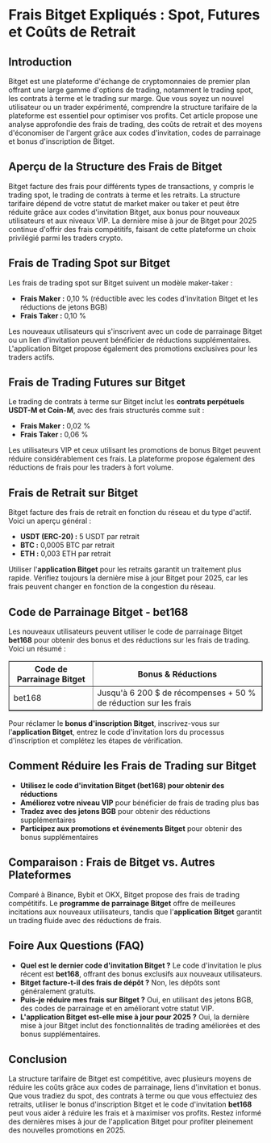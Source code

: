 <h1>Frais Bitget Expliqués : Spot, Futures et Coûts de Retrait</h1>

<h2>Introduction</h2>
<p>Bitget est une plateforme d'échange de cryptomonnaies de premier plan offrant une large gamme d'options de trading, notamment le trading spot, les contrats à terme et le trading sur marge. Que vous soyez un nouvel utilisateur ou un trader expérimenté, comprendre la structure tarifaire de la plateforme est essentiel pour optimiser vos profits. Cet article propose une analyse approfondie des frais de trading, des coûts de retrait et des moyens d'économiser de l'argent grâce aux codes d'invitation, codes de parrainage et bonus d'inscription de Bitget.</p>

<h2>Aperçu de la Structure des Frais de Bitget</h2>
<p>Bitget facture des frais pour différents types de transactions, y compris le trading spot, le trading de contrats à terme et les retraits. La structure tarifaire dépend de votre statut de market maker ou taker et peut être réduite grâce aux codes d'invitation Bitget, aux bonus pour nouveaux utilisateurs et aux niveaux VIP. La dernière mise à jour de Bitget pour 2025 continue d'offrir des frais compétitifs, faisant de cette plateforme un choix privilégié parmi les traders crypto.</p>

<h2>Frais de Trading Spot sur Bitget</h2>
<p>Les frais de trading spot sur Bitget suivent un modèle maker-taker :</p>
<ul>
    <li><strong>Frais Maker :</strong> 0,10 % (réductible avec les codes d'invitation Bitget et les réductions de jetons BGB)</li>
    <li><strong>Frais Taker :</strong> 0,10 %</li>
</ul>
<p>Les nouveaux utilisateurs qui s'inscrivent avec un code de parrainage Bitget ou un lien d'invitation peuvent bénéficier de réductions supplémentaires. L'application Bitget propose également des promotions exclusives pour les traders actifs.</p>

<h2>Frais de Trading Futures sur Bitget</h2>
<p>Le trading de contrats à terme sur Bitget inclut les <strong>contrats perpétuels USDT-M et Coin-M</strong>, avec des frais structurés comme suit :</p>
<ul>
    <li><strong>Frais Maker :</strong> 0,02 %</li>
    <li><strong>Frais Taker :</strong> 0,06 %</li>
</ul>
<p>Les utilisateurs VIP et ceux utilisant les promotions de bonus Bitget peuvent réduire considérablement ces frais. La plateforme propose également des réductions de frais pour les traders à fort volume.</p>

<h2>Frais de Retrait sur Bitget</h2>
<p>Bitget facture des frais de retrait en fonction du réseau et du type d'actif. Voici un aperçu général :</p>
<ul>
    <li><strong>USDT (ERC-20) :</strong> 5 USDT par retrait</li>
    <li><strong>BTC :</strong> 0,0005 BTC par retrait</li>
    <li><strong>ETH :</strong> 0,003 ETH par retrait</li>
</ul>
<p>Utiliser l'<strong>application Bitget</strong> pour les retraits garantit un traitement plus rapide. Vérifiez toujours la dernière mise à jour Bitget pour 2025, car les frais peuvent changer en fonction de la congestion du réseau.</p>

<h2>Code de Parrainage Bitget - bet168</h2>
<p>Les nouveaux utilisateurs peuvent utiliser le code de parrainage Bitget <strong>bet168</strong> pour obtenir des bonus et des réductions sur les frais de trading. Voici un résumé :</p>
<table border="1">
    <tr>
        <th>Code de Parrainage Bitget</th>
        <th>Bonus & Réductions</th>
    </tr>
    <tr>
        <td>bet168</td>
        <td>Jusqu'à 6 200 $ de récompenses + 50 % de réduction sur les frais</td>
    </tr>
</table>
<p>Pour réclamer le <strong>bonus d'inscription Bitget</strong>, inscrivez-vous sur l'<strong>application Bitget</strong>, entrez le code d'invitation lors du processus d'inscription et complétez les étapes de vérification.</p>

<h2>Comment Réduire les Frais de Trading sur Bitget</h2>
<ul>
    <li><strong>Utilisez le code d'invitation Bitget (bet168) pour obtenir des réductions</strong></li>
    <li><strong>Améliorez votre niveau VIP</strong> pour bénéficier de frais de trading plus bas</li>
    <li><strong>Tradez avec des jetons BGB</strong> pour obtenir des réductions supplémentaires</li>
    <li><strong>Participez aux promotions et événements Bitget</strong> pour obtenir des bonus supplémentaires</li>
</ul>

<h2>Comparaison : Frais de Bitget vs. Autres Plateformes</h2>
<p>Comparé à Binance, Bybit et OKX, Bitget propose des frais de trading compétitifs. Le <strong>programme de parrainage Bitget</strong> offre de meilleures incitations aux nouveaux utilisateurs, tandis que l'<strong>application Bitget</strong> garantit un trading fluide avec des réductions de frais.</p>

<h2>Foire Aux Questions (FAQ)</h2>
<ul>
    <li><strong>Quel est le dernier code d'invitation Bitget ?</strong> Le code d'invitation le plus récent est <strong>bet168</strong>, offrant des bonus exclusifs aux nouveaux utilisateurs.</li>
    <li><strong>Bitget facture-t-il des frais de dépôt ?</strong> Non, les dépôts sont généralement gratuits.</li>
    <li><strong>Puis-je réduire mes frais sur Bitget ?</strong> Oui, en utilisant des jetons BGB, des codes de parrainage et en améliorant votre statut VIP.</li>
    <li><strong>L'application Bitget est-elle mise à jour pour 2025 ?</strong> Oui, la dernière mise à jour Bitget inclut des fonctionnalités de trading améliorées et des bonus supplémentaires.</li>
</ul>

<h2>Conclusion</h2>
<p>La structure tarifaire de Bitget est compétitive, avec plusieurs moyens de réduire les coûts grâce aux codes de parrainage, liens d'invitation et bonus. Que vous tradiez du spot, des contrats à terme ou que vous effectuiez des retraits, utiliser le bonus d'inscription Bitget et le code d'invitation <strong>bet168</strong> peut vous aider à réduire les frais et à maximiser vos profits. Restez informé des dernières mises à jour de l'application Bitget pour profiter pleinement des nouvelles promotions en 2025.</p>
